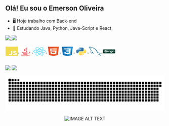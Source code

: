 ## Olá! Eu sou o Emerson Oliveira

- 🖥️ Hoje trabalho com Back-end
- 📱 Estudando Java, Python, Java-Script e React

<div>
  <a href="https://beacons.ai/Emerson-Oliveira98">
  <img height="180em" src="https://github-readme-stats.vercel.app/api?username=Emerson-Oliveira98&show_icons=true&theme=dark&include_all_commits=true&count_private=true"/>
  <img height="180em" src="https://github-readme-stats.vercel.app/api/top-langs/?username=Emerson-Oliveira98&layout=compact&langs_count=16&theme=dark"/>
</div>
  
  
  
<div style="display: inline_block"><br>
  <img align="center" alt="Emerson-Js" height="30" width="40" src="https://raw.githubusercontent.com/devicons/devicon/master/icons/javascript/javascript-plain.svg">
  <img align="center" alt="Emerson-Ts" height="30" width="40" src="https://raw.githubusercontent.com/devicons/devicon/master/icons/java/java-plain.svg">
  <img align="center" alt="Emerson-React" height="30" width="40" src="https://raw.githubusercontent.com/devicons/devicon/master/icons/react/react-original.svg">
  <img align="center" alt="Emerson-HTML" height="30" width="40" src="https://raw.githubusercontent.com/devicons/devicon/master/icons/html5/html5-original.svg">
  <img align="center" alt="Emerson-CSS" height="30" width="40" src="https://raw.githubusercontent.com/devicons/devicon/master/icons/css3/css3-original.svg">
  <img align="center" alt="Emerson-Python" height="30" width="40" src="https://raw.githubusercontent.com/devicons/devicon/master/icons/python/python-original.svg">
  <img align="center" alt="Emerson-Sql" height="30" width="40" src="https://raw.githubusercontent.com/devicons/devicon/master/icons/mysql/mysql-original.svg">
  <img align="center" alt="Emerson-Django" height="30" width="40" src="https://raw.githubusercontent.com/devicons/devicon/master/icons/django/django-original.svg">
  


</div>
  
  
##
  
<div>

  <a href = "mailto:emerson.oliver66@gmail.com"><img src="https://img.shields.io/badge/-Gmail-%23333?style=for-the-badge&logo=gmail&logoColor=white" target="_blank"></a>
  <a href="https://www.linkedin.com/in/emerson-moreno-de-oliveira-56744615b" target="_blank"><img src="https://img.shields.io/badge/-LinkedIn-%230077B5?style=for-the-badge&logo=linkedin&logoColor=white" target="_blank"></a>   
</div>
  
![Snake animation](https://github.com/Emerson-Oliveira98/Emerson-Oliveira98/blob/output/github-contribution-grid-snake.svg)
  
  
<div align="center">
<img src="https://www.meupositivo.com.br/doseujeito/wp-content/uploads/2017/10/giphy-1-2.gif" alt="IMAGE ALT TEXT">
</div>
  
  

